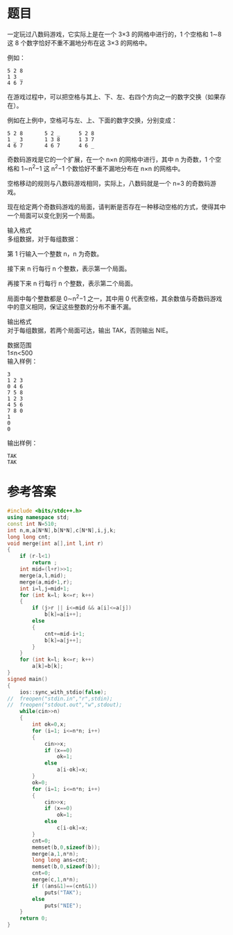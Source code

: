# 题目
一定玩过八数码游戏，它实际上是在一个 3×3 的网格中进行的，1 个空格和 1∼8 这 8 个数字恰好不重不漏地分布在这 3×3 的网格中。

例如：
```
5 2 8
1 3 _
4 6 7
```
在游戏过程中，可以把空格与其上、下、左、右四个方向之一的数字交换（如果存在）。

例如在上例中，空格可与左、上、下面的数字交换，分别变成：
```
5 2 8       5 2 _      5 2 8
1 _ 3       1 3 8      1 3 7
4 6 7       4 6 7      4 6 _
```
奇数码游戏是它的一个扩展，在一个 n×n 的网格中进行，其中 n 为奇数，1 个空格和 1∼n<sup>2</sup>−1 这 n<sup>2</sup>−1 个数恰好不重不漏地分布在 n×n 的网格中。

空格移动的规则与八数码游戏相同，实际上，八数码就是一个 n=3 的奇数码游戏。

现在给定两个奇数码游戏的局面，请判断是否存在一种移动空格的方式，使得其中一个局面可以变化到另一个局面。

输入格式<br>
多组数据，对于每组数据：

第 1 行输入一个整数 n，n 为奇数。

接下来 n 行每行 n 个整数，表示第一个局面。

再接下来 n 行每行 n 个整数，表示第二个局面。

局面中每个整数都是 0∼n<sup>2</sup>−1 之一，其中用 0 代表空格，其余数值与奇数码游戏中的意义相同，保证这些整数的分布不重不漏。

输出格式<br>
对于每组数据，若两个局面可达，输出 TAK，否则输出 NIE。

数据范围<br>
1≤n<500<br>
输入样例：
```
3
1 2 3
0 4 6
7 5 8
1 2 3
4 5 6
7 8 0
1
0
0
```
输出样例：
```
TAK
TAK
```
# 参考答案
```c++
#include <bits/stdc++.h>
using namespace std;
const int N=510;
int n,m,a[N*N],b[N*N],c[N*N],i,j,k;
long long cnt;
void merge(int a[],int l,int r)
{
    if (r-l<1)
        return ;
    int mid=(l+r)>>1;
    merge(a,l,mid);
    merge(a,mid+1,r);
    int i=l,j=mid+1;
    for (int k=l; k<=r; k++)
    {
        if (j>r || i<=mid && a[i]<=a[j])
            b[k]=a[i++];
        else
        {
            cnt+=mid-i+1;
            b[k]=a[j++];
        }
    }
    for (int k=l; k<=r; k++)
        a[k]=b[k];
}
signed main()
{
    ios::sync_with_stdio(false);
//  freopen("stdin.in","r",stdin);
//  freopen("stdout.out","w",stdout);
    while(cin>>n)
    {
        int ok=0,x;
        for (i=1; i<=n*n; i++)
        {
            cin>>x;
            if (x==0)
                ok=1;
            else
                a[i-ok]=x;
        }
        ok=0;
        for (i=1; i<=n*n; i++)
        {
            cin>>x;
            if (x==0)
                ok=1;
            else
                c[i-ok]=x;
        }
        cnt=0;
        memset(b,0,sizeof(b));
        merge(a,1,n*n);
        long long ans=cnt;
        memset(b,0,sizeof(b));
        cnt=0;
        merge(c,1,n*n);
        if ((ans&1)==(cnt&1))
            puts("TAK");
        else
            puts("NIE");
    }
    return 0;
}
